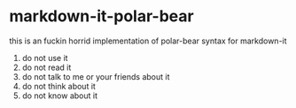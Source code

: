 # markdown-it-polar-bear

this is an fuckin horrid implementation of polar-bear syntax for markdown-it

1. do not use it
2. do not read it
3. do not talk to me or your friends about it
4. do not think about it
5. do not know about it
